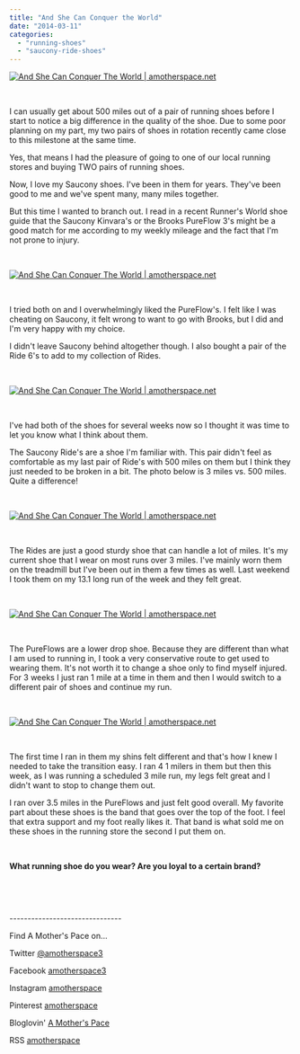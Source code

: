 ```yaml
---
title: "And She Can Conquer the World"
date: "2014-03-11"
categories: 
  - "running-shoes"
  - "saucony-ride-shoes"
---
```


[![And She Can Conquer The World | amotherspace.net](images/Conquertheworld1.jpg "And She Can Conquer The World | amotherspace.net")](http://amotherspace.net/wp-content/uploads/2014/03/Conquertheworld1.jpg)

 

I can usually get about 500 miles out of a pair of running shoes before I start to notice a big difference in the quality of the shoe. Due to some poor planning on my part, my two pairs of shoes in rotation recently came close to this milestone at the same time.

Yes, that means I had the pleasure of going to one of our local running stores and buying TWO pairs of running shoes.

Now, I love my Saucony shoes. I've been in them for years. They've been good to me and we've spent many, many miles together.

But this time I wanted to branch out. I read in a recent Runner's World shoe guide that the Saucony Kinvara's or the Brooks PureFlow 3's might be a good match for me according to my weekly mileage and the fact that I'm not prone to injury.

 

[![And She Can Conquer The World | amotherspace.net](images/IMAG4539.jpg "And She Can Conquer The World | amotherspace.net")](http://amotherspace.net/wp-content/uploads/2014/03/IMAG4539.jpg)

 

I tried both on and I overwhelmingly liked the PureFlow's. I felt like I was cheating on Saucony, it felt wrong to want to go with Brooks, but I did and I'm very happy with my choice.

I didn't leave Saucony behind altogether though. I also bought a pair of the Ride 6's to add to my collection of Rides.

 

[![And She Can Conquer The World | amotherspace.net](images/IMAG4578-1.jpg "And She Can Conquer The World | amotherspace.net")](http://amotherspace.net/wp-content/uploads/2014/03/IMAG4578-1.jpg)

 

I've had both of the shoes for several weeks now so I thought it was time to let you know what I think about them.

The Saucony Ride's are a shoe I'm familiar with. This pair didn't feel as comfortable as my last pair of Ride's with 500 miles on them but I think they just needed to be broken in a bit. The photo below is 3 miles vs. 500 miles. Quite a difference!

 

[![And She Can Conquer The World | amotherspace.net](images/3-miles-vs.-500-miles..jpg "And She Can Conquer The World | amotherspace.net")](http://amotherspace.net/wp-content/uploads/2014/03/3-miles-vs.-500-miles..jpg)

 

The Rides are just a good sturdy shoe that can handle a lot of miles. It's my current shoe that I wear on most runs over 3 miles. I've mainly worn them on the treadmill but I've been out in them a few times as well. Last weekend I took them on my 13.1 long run of the week and they felt great.

 

[![And She Can Conquer The World | amotherspace.net](images/IMAG4624.jpg "And She Can Conquer The World | amotherspace.net")](http://amotherspace.net/wp-content/uploads/2014/03/IMAG4624.jpg)

 

The PureFlows are a lower drop shoe. Because they are different than what I am used to running in, I took a very conservative route to get used to wearing them. It's not worth it to change a shoe only to find myself injured. For 3 weeks I just ran 1 mile at a time in them and then I would switch to a different pair of shoes and continue my run.

 

[![And She Can Conquer The World | amotherspace.net](images/IMAG4543-1.jpg "And She Can Conquer The World | amotherspace.net")](http://amotherspace.net/wp-content/uploads/2014/03/IMAG4543-1.jpg)

 

The first time I ran in them my shins felt different and that's how I knew I needed to take the transition easy. I ran 4 1 milers in them but then this week, as I was running a scheduled 3 mile run, my legs felt great and I didn't want to stop to change them out.

I ran over 3.5 miles in the PureFlows and just felt good overall. My favorite part about these shoes is the band that goes over the top of the foot. I feel that extra support and my foot really likes it. That band is what sold me on these shoes in the running store the second I put them on.

 

**What running shoe do you wear? Are you loyal to a certain brand?**

 

 

\-------------------------------

Find A Mother's Pace on...

Twitter [@amotherspace3](https://twitter.com/amotherspace3)

Facebook [amotherspace3](http://facebook.com/amotherspace3)

Instagram [amotherspace](http://instagram.com/amotherspace)

Pinterest [amotherspace](http://pinterest.com/amotherspace/)

Bloglovin' [A Mother's Pace](http://www.bloglovin.com/en/blog/6680087)

RSS [amotherspace](http://feeds.feedburner.com/amotherspace)
